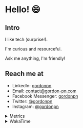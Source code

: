 # Hello! 😄

## Intro

I like tech (surprise!).

I'm curious and resourceful.

Ask me anything, I'm friendly!

## Reach me at

- LinkedIn: [gordonpn](https://www.linkedin.com/in/gordonpn/)
- Email: [contact@gordon-pn.com](mailto:contact@gordon-pn.com)
- Facebook Messenger: [gordonpn](https://www.messenger.com/t/Gordonpn)
- Twitter: [@gordonpn](https://twitter.com/Gordonpn)
- Instagram: [@gordonpn](https://www.instagram.com/gordonpn/)

<details>
  <summary>Metrics</summary>

  <img align="center" src="https://github.com/gordonpn/gordonpn/blob/master/github-metrics.svg" alt="GitHub Metrics">

</details>

<details>
  <summary>WakaTime</summary>

  <!--START_SECTION:waka-->
📊 **This Week I Spent My Time On** 

```text
💬 Programming Languages: 
Java                     10 hrs 16 mins      █████████░░░░░░░░░░░░░░░░   37.37 % 
TypeScript               9 hrs 16 mins       ████████░░░░░░░░░░░░░░░░░   33.74 % 
JSON                     2 hrs 39 mins       ██░░░░░░░░░░░░░░░░░░░░░░░   09.67 % 
YAML                     1 hr 39 mins        ██░░░░░░░░░░░░░░░░░░░░░░░   06.03 % 
Brazil Dependency Config 1 hr 32 mins        █░░░░░░░░░░░░░░░░░░░░░░░░   05.58 % 

🔥 Editors: 
VS Code                  13 hrs 42 mins      ████████████░░░░░░░░░░░░░   49.86 % 
IntelliJ IDEA            12 hrs 38 mins      ███████████░░░░░░░░░░░░░░   45.96 % 
Cursor                   1 hr 9 mins         █░░░░░░░░░░░░░░░░░░░░░░░░   04.19 % 
```


 Last Updated on 09/09/2024 10:24:08 UTC
<!--END_SECTION:waka-->
</details>
